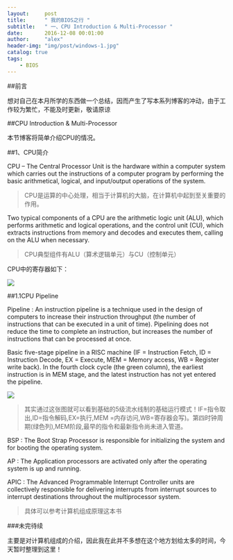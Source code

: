 ```yaml
---
layout:     post
title:      " 我的BIOS之行 "
subtitle:   " 一、CPU Introduction & Multi-Processor "
date:       2016-12-08 00:01:00
author:     "alex"
header-img: "img/post/windows-1.jpg"
catalog: true
tags:
    - BIOS
---
```


##前言

想对自己在本月所学的东西做一个总结，因而产生了写本系列博客的冲动，由于工作较为繁忙，不能及时更新，敬请原谅

##CPU Introduction & Multi-Processor

本节博客将简单介绍CPU的情况。

##1、CPU简介

CPU – The Central Processor Unit is the hardware within a computer system which carries out the instructions of a computer program by performing the basic arithmetical, logical, and input/output operations of the system. 

>CPU是运算的中心处理，相当于计算机的大脑，在计算机中起到至关重要的作用。

Two typical components of a CPU are the arithmetic logic unit (ALU), which performs arithmetic and logical operations, and the control unit (CU), which extracts instructions from memory and decodes and executes them, calling on the ALU when necessary.

>CPU典型组件有ALU（算术逻辑单元）与CU（控制单元）

CPU中的寄存器如下：

![](http://omeg2szhv.bkt.clouddn.com/17-7-13/36160861.jpg)

##1.1CPU Pipeline

Pipeline : An instruction pipeline is a technique used in the design of computers to increase their instruction throughput (the number of instructions that can be executed in a unit of time). Pipelining does not reduce the time to complete an instruction, but increases the number of instructions that can be processed at once.

Basic five-stage pipeline in a RISC machine (IF = Instruction Fetch, ID = Instruction Decode, EX = Execute, MEM = Memory access, WB = Register write back). In the fourth clock cycle (the green column), the earliest instruction is in MEM stage, and the latest instruction has not yet entered the pipeline.

![](http://omeg2szhv.bkt.clouddn.com/17-7-13/62504403.jpg)

>其实通过这张图就可以看到基础的5级流水线制的基础运行模式！IF=指令取出,ID=指令解码,EX=执行,MEM =内存访问,WB=寄存器会写)。第四时钟周期(绿色列),MEM阶段,最早的指令和最新指令尚未进入管道。

BSP : The Boot Strap Processor is responsible for initializing the system and for booting the operating system.

AP : The Application processors are activated only after the operating system is up and running.

APIC : The Advanced Programmable Interrupt Controller units are collectively responsible for delivering interrupts from interrupt sources to interrupt destinations throughout the multiprocessor system.

>具体可以参考计算机组成原理这本书

###未完待续

主要是对计算机组成的介绍，因此我在此并不多想在这个地方划给太多的时间，今天暂时整理到这里！
